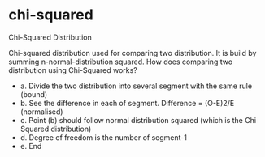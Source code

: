 # chi-squared
Chi-Squared Distribution

Chi-squared distribution used for comparing two distribution. It is build by summing n-normal-distribution squared.
How does comparing two distribution using Chi-Squared works?
  * a. Divide the two distribution into several segment with the same rule (bound)
  * b. See the difference in each of segment. Difference = (O-E)2/E (normalised)
  * c. Point (b) should follow normal distribution squared (which is the Chi Squared distribution)
  * d. Degree of freedom is the number of segment-1
  * e. End
